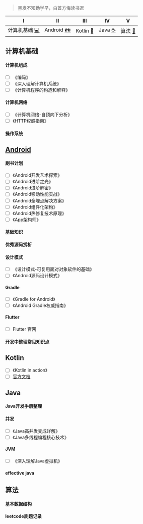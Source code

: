 > 黑发不知勤学早，白首方悔读书迟

|Ⅰ|Ⅱ|Ⅲ|Ⅳ|Ⅴ|
| :--------: | :---------: | :--------: | :-------: | :------: |
| 计算机基础  [:computer:](#计算机基础) | Android  [:family:](#Android) | Kotlin  [:sparkling_heart:](#Kotlin) | Java  [:coffee:](#Java) | 算法  [:pig:](#算法) |

## 计算机基础

#### 计算机组成

- [ ] 《编码》
- [ ] 《深入理解计算机系统》
- [ ] 《计算机程序的构造和解释》

#### 计算机网络

- [ ] 《计算机网络-自顶向下分析》
- [ ] 《HTTP权威指南》

#### 操作系统

## [Android](https://github.com/yibeiliu/Android-NiuBi-Note/tree/master/00_note/01_Android)

#### 刷书计划

- [ ] 《Android开发艺术探索》
- [ ] 《Android进阶之光》
- [ ] 《Android进阶解密》
- [ ] 《Android移动性能实战》
- [ ] 《Android全埋点解决方案》
- [ ] 《Android组件化架构》
- [ ] 《Android热修复技术原理》
- [ ] 《App架构师》

#### 基础知识

#### 优秀源码赏析

#### 设计模式

- [ ] 《设计模式-可复用面对对象软件的基础》
- [ ] 《Android源码设计模式》

#### Gradle

- [ ] 《Gradle for Android》
- [ ] 《Android Gradle权威指南》

#### Flutter

- [ ] Flutter 官网

#### 开发中整理常见知识点

## Kotlin

- [ ] 《Kotlin in action》
- [ ]  [官方文档](https://www.kotlincn.net/)

## Java

#### Java开发手册整理

#### 并发

- [ ] 《Java高并发变成详解》
- [ ] 《Java多线程编程核心技术》

#### JVM

- [ ] 《深入理解Java虚拟机》

#### effective java

## 算法

#### 基本数据结构

#### leetcode刷题记录



